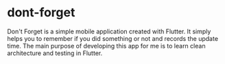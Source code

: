 # dont-forget

Don't Forget is a simple mobile application created with Flutter. It simply helps you to remember if you did something or not and records the update time. The main purpose of developing this app for me is to learn clean architecture and testing in Flutter.
